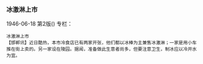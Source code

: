 ### 冰激淋上市

1946-06-18
第2版()
专栏：

    冰激淋上市
    【邯郸讯】近日酷热，本市冷食店已有两家开张，他们都以冰棒为主兼售冰激淋；一家是用小车推在街上卖的。另一家设在陵园。据闻，准备做此生意者尚多，但要注意卫生，制冰应以冷开水为宜。

